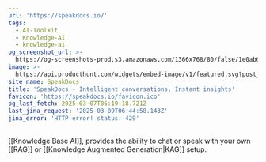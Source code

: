 ```yaml
---
url: 'https://speakdocs.io/'
tags:
  - AI-Toolkit
  - Knowledge-AI
  - knowledge-ai
og_screenshot_url: >-
  https://og-screenshots-prod.s3.amazonaws.com/1366x768/80/false/1e0ab6b9e01ab41c40e3b354a5c2c144e0da08d9569b6a3e304a27d786fd6d3c.jpeg
image: >-
  https://api.producthunt.com/widgets/embed-image/v1/featured.svg?post_id=671906&theme=light
site_name: SpeakDocs
title: 'SpeakDocs - Intelligent conversations, Instant insights'
favicon: 'https://speakdocs.io/favicon.ico'
og_last_fetch: 2025-03-07T05:19:18.721Z
last_jina_request: '2025-03-09T06:44:58.143Z'
jina_error: 'HTTP error! status: 429'
---
```

[[Knowledge Base AI]], provides the ability to chat or speak with your own [[RAG]] or [[Knowledge Augmented Generation|KAG]] setup. 

